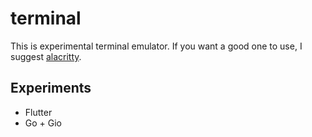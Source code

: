 # terminal
This is experimental terminal emulator. If you want a good one to use, I suggest [alacritty](https://github.com/alacritty/alacritty).

## Experiments
- Flutter
- Go + Gio
